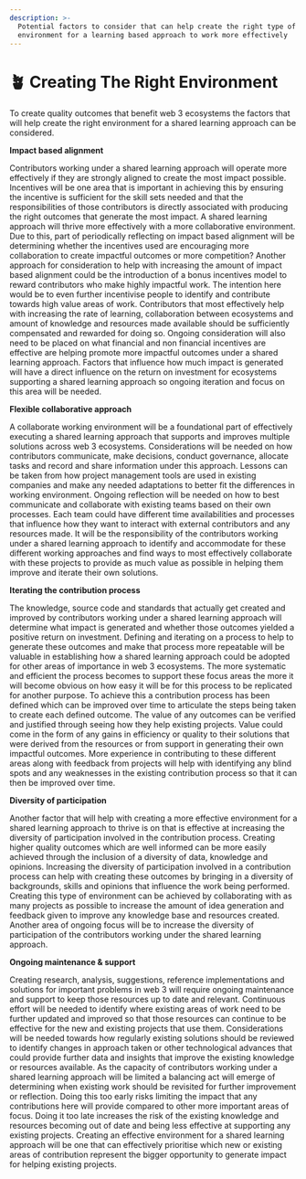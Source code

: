 ```yaml
---
description: >-
  Potential factors to consider that can help create the right type of
  environment for a learning based approach to work more effectively
---
```


# 🪴 Creating The Right Environment

To create quality outcomes that benefit web 3 ecosystems the factors that will help create the right environment for a shared learning approach can be considered.



**Impact based alignment**

Contributors working under a shared learning approach will operate more effectively if they are strongly aligned to create the most impact possible. Incentives will be one area that is important in achieving this by ensuring the incentive is sufficient for the skill sets needed and that the responsibilities of those contributors is directly associated with producing the right outcomes that generate the most impact. A shared learning approach will thrive more effectively with a more collaborative environment. Due to this, part of periodically reflecting on impact based alignment will be determining whether the incentives used are encouraging more collaboration to create impactful outcomes or more competition? Another approach for consideration to help with increasing the amount of impact based alignment could be the introduction of a bonus incentives model to reward contributors who make highly impactful work. The intention here would be to even further incentivise people to identify and contribute towards high value areas of work. Contributors that most effectively help with increasing the rate of learning, collaboration between ecosystems and amount of knowledge and resources made available should be sufficiently compensated and rewarded for doing so. Ongoing consideration will also need to be placed on what financial and non financial incentives are effective are helping promote more impactful outcomes under a shared learning approach. Factors that influence how much impact is generated will have a direct influence on the return on investment for ecosystems supporting a shared learning approach so ongoing iteration and focus on this area will be needed.



**Flexible collaborative approach**

A collaborate working environment will be a foundational part of effectively executing a shared learning approach that supports and improves multiple solutions across web 3 ecosystems. Considerations will be needed on how contributors communicate, make decisions, conduct governance, allocate tasks and record and share information under this approach. Lessons can be taken from how project management tools are used in existing companies and make any needed adaptations to better fit the differences in working environment. Ongoing reflection will be needed on how to best communicate and collaborate with existing teams based on their own processes. Each team could have different time availabilities and processes that influence how they want to interact with external contributors and any resources made. It will be the responsibility of the contributors working under a shared learning approach to identify and accommodate for these different working approaches and find ways to most effectively collaborate with these projects to provide as much value as possible in helping them improve and iterate their own solutions.



**Iterating the contribution process**

The knowledge, source code and standards that actually get created and improved by contributors working under a shared learning approach will determine what impact is generated and whether those outcomes yielded a positive return on investment. Defining and iterating on a process to help to generate these outcomes and make that process more repeatable will be valuable in establishing how a shared learning approach could be adopted for other areas of importance in web 3 ecosystems. The more systematic and efficient the process becomes to support these focus areas the more it will become obvious on how easy it will be for this process to be replicated for another purpose. To achieve this a contribution process has been defined which can be improved over time to articulate the steps being taken to create each defined outcome. The value of any outcomes can be verified and justified through seeing how they help existing projects. Value could come in the form of any gains in efficiency or quality to their solutions that were derived from the resources or from support in generating their own impactful outcomes. More experience in contributing to these different areas along with feedback from projects will help with identifying any blind spots and any weaknesses in the existing contribution process so that it can then be improved over time.



**Diversity of participation**

Another factor that will help with creating a more effective environment for a shared learning approach to thrive is on that is effective at increasing the diversity of participation involved in the contribution process. Creating higher quality outcomes which are well informed can be more easily achieved through the inclusion of a diversity of data, knowledge and opinions. Increasing the diversity of participation involved in a contribution process can help with creating these outcomes by bringing in a diversity of backgrounds, skills and opinions that influence the work being performed. Creating this type of environment can be achieved by collaborating with as many projects as possible to increase the amount of idea generation and feedback given to improve any knowledge base and resources created. Another area of ongoing focus will be to increase the diversity of participation of the contributors working under the shared learning approach.



**Ongoing maintenance & support**

Creating research, analysis, suggestions, reference implementations and solutions for important problems in web 3 will require ongoing maintenance and support to keep those resources up to date and relevant. Continuous effort will be needed to identify where existing areas of work need to be further updated and improved so that those resources can continue to be effective for the new and existing projects that use them. Considerations will be needed towards how regularly existing solutions should be reviewed to identify changes in approach taken or other technological advances that could provide further data and insights that improve the existing knowledge or resources available. As the capacity of contributors working under a shared learning approach will be limited a balancing act will emerge of determining when existing work should be revisited for further improvement or reflection. Doing this too early risks limiting the impact that any contributions here will provide compared to other more important areas of focus. Doing it too late increases the risk of the existing knowledge and resources becoming out of date and being less effective at supporting any existing projects. Creating an effective environment for a shared learning approach will be one that can effectively prioritise which new or existing areas of contribution represent the bigger opportunity to generate impact for helping existing projects.
